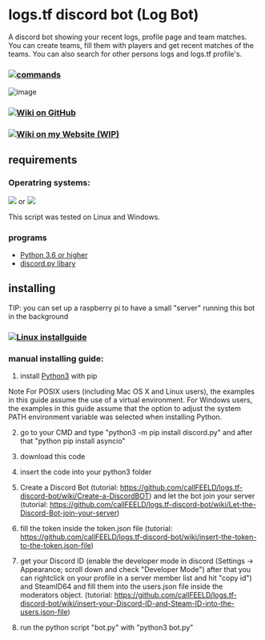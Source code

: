 # logs.tf discord bot (Log Bot)

A discord bot showing your recent logs, profile page and team matches. You can create teams, fill them with players and get recent matches of the teams. You can also search for other persons logs and logs.tf profile's.

### ![](https://cdn1.iconfinder.com/data/icons/hawcons/32/698552-icon-40-clipboard-list-32.png)[commands](https://github.com/callFEELD/logs.tf-discord-bot/wiki/Commands)

![image](https://image.jimcdn.com/app/cms/image/transf/dimension=441x10000:format=png/path/s7a796ecadbf7bd45/image/i81d0cdc47ad5fe02/version/1514911419/image.png)

### ![](https://cdn1.iconfinder.com/data/icons/hawcons/32/698436-icon-31-book-bookmark-32.png)[Wiki on GitHub](https://github.com/callFEELD/logs.tf-discord-bot/wiki)

### ![](https://cdn1.iconfinder.com/data/icons/hawcons/32/698436-icon-31-book-bookmark-32.png)[Wiki on my Website (WIP)](https://callfeeld.jimdo.com/projects/logs-tf-discord-bot/)

## requirements
### Operatring systems:
![](https://cdn1.iconfinder.com/data/icons/logos-brands-1/24/logo_brand_brands_logos_microsoft_windows-48.png)
or
![](https://cdn1.iconfinder.com/data/icons/logos-brands-1/24/logo_brand_brands_logos_linux-48.png)

This script was tested on Linux and Windows.
### programs
- [Python 3.6 or higher](https://www.python.org/)
- [discord.py libary](https://github.com/Rapptz/discord.py)

## installing
TIP: you can set up a raspberry pi to have a small "server" running this bot in the background

### ![](https://cdn1.iconfinder.com/data/icons/logos-brands-1/24/logo_brand_brands_logos_linux-24.png)[Linux installguide](https://callfeeld.jimdo.com/projects/logs-tf-discord-bot/install-guide-linux/)

### manual installing guide:
1. install [Python3](https://www.python.org/downloads/) with pip

Note For POSIX users (including Mac OS X and Linux users), the examples in this guide assume the use of a virtual environment.
For Windows users, the examples in this guide assume that the option to adjust the system PATH environment variable was selected when installing Python.

2. go to your CMD and type "python3 -m pip install discord.py" and after that "python pip install asyncio"

3. download this code

4. insert the code into your python3 folder

5. Create a Discord Bot (tutorial: https://github.com/callFEELD/logs.tf-discord-bot/wiki/Create-a-DiscordBOT) and let the bot join your server (tutorial: https://github.com/callFEELD/logs.tf-discord-bot/wiki/Let-the-Discord-Bot-join-your-server)

6. fill the token inside the token.json file (tutorial: https://github.com/callFEELD/logs.tf-discord-bot/wiki/insert-the-token-to-the-token.json-file)

7. get your Discord ID (enable the developer mode in discord (Settings -> Appearance; scroll down and check "Developer Mode") after that you can rightclick on your profile in a server member list and hit "copy id") and SteamID64 and fill them into the users.json file inside the moderators object. (tutorial: https://github.com/callFEELD/logs.tf-discord-bot/wiki/insert-your-Discord-ID-and-Steam-ID-into-the-users.json-file)

8. run the python script "bot.py" with "python3 bot.py"
